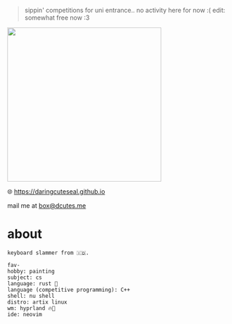 > sippin' competitions for uni entrance.. no activity here for now :(
edit: somewhat free now :3

<!-- [![Daringcuteseal's GitHub stats](https://github-readme-stats.vercel.app/api?username=daringcuteseal&show_icons=true&theme=react)](https://github.com/anuraghazra/github-readme-stats) -->

<div>
  <img src="https://github.com/user-attachments/assets/c9daa1cb-b5bc-4aec-b5f3-0b81a6ab265f" height=350px>

  </div>

🌐 https://daringcuteseal.github.io

mail me at [box@dcutes.me](mailto://box@dcutes.me)

# about
```
keyboard slammer from 🇮🇩.

fav-
hobby: painting
subject: cs
language: rust 🦀
language (competitive programming): C++
shell: nu shell
distro: artix linux
wm: hyprland 🔥🤘
ide: neovim
```
